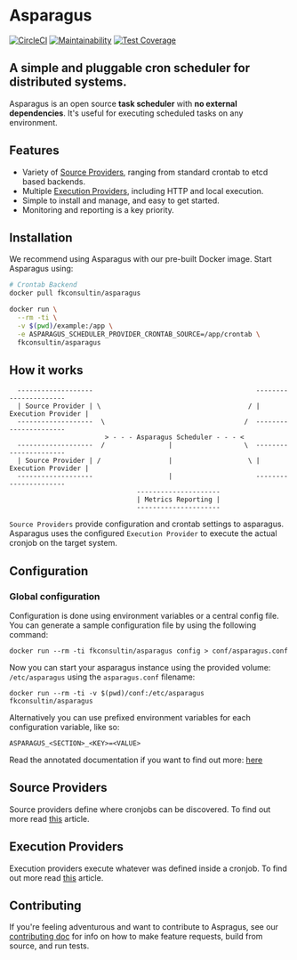 # Asparagus

[![CircleCI](https://circleci.com/gh/nirnanaaa/asparagus.svg?style=svg)](https://circleci.com/gh/nirnanaaa/asparagus)
[![Maintainability](https://api.codeclimate.com/v1/badges/ef3bb9a0dbc5b1994a9d/maintainability)](https://codeclimate.com/github/nirnanaaa/asparagus/maintainability)
[![Test Coverage](https://api.codeclimate.com/v1/badges/ef3bb9a0dbc5b1994a9d/test_coverage)](https://codeclimate.com/github/nirnanaaa/asparagus/test_coverage)

## A simple and pluggable cron scheduler for distributed systems.

Asparagus is an open source **task scheduler** with **no external dependencies**. It's useful for
executing scheduled tasks on any environment.

## Features

- Variety of [Source Providers](./docs/source/01-base.md), ranging from standard crontab to etcd based backends.
- Multiple [Execution Providers](./docs/execution/01-base.md), including HTTP and local execution.
- Simple to install and manage, and easy to get started.
- Monitoring and reporting is a key priority.

## Installation

We recommend using Asparagus with our pre-built Docker image. Start Asparagus using:

```bash
# Crontab Backend
docker pull fkconsultin/asparagus

docker run \
  --rm -ti \
  -v $(pwd)/example:/app \
  -e ASPARAGUS_SCHEDULER_PROVIDER_CRONTAB_SOURCE=/app/crontab \
  fkconsultin/asparagus
```

## How it works

```
  -------------------                                         ----------------------
  | Source Provider | \                                     / | Execution Provider |
  -------------------  \                                   /  ----------------------
                        > - - - Asparagus Scheduler - - - <
  -------------------  /                |                  \  ----------------------
  | Source Provider | /                 |                   \ | Execution Provider |
  -------------------                   |                     ----------------------
                                ---------------------
                                | Metrics Reporting |
                                ---------------------
```

`Source Providers` provide configuration and crontab settings to asparagus.
Asparagus uses the configured `Execution Provider` to execute the actual cronjob
on the target system.

## Configuration

### Global configuration

Configuration is done using environment variables or a central config file. You can generate a sample configuration file by using the following command:

```
docker run --rm -ti fkconsultin/asparagus config > conf/asparagus.conf
```

Now you can start your asparagus instance using the provided volume: `/etc/asparagus` using the `asparagus.conf` filename:

```
docker run --rm -ti -v $(pwd)/conf:/etc/asparagus fkconsultin/asparagus
```

Alternatively you can use prefixed environment variables for each configuration variable, like so:

```
ASPARAGUS_<SECTION>_<KEY>=<VALUE>
```

Read the annotated documentation if you want to find out more: [here](./docs/config.md)

## Source Providers

Source providers define where cronjobs can be discovered. To find out more read [this](./docs/source/01-base.md) article.

## Execution Providers

Execution providers execute whatever was defined inside a cronjob. To find out more read [this](./docs/execution/01-base.md) article.

## Contributing

If you're feeling adventurous and want to contribute to Aspragus, see our [contributing doc](./CONTRIBUTING.md) for info on how to make feature requests, build from source, and run tests.
